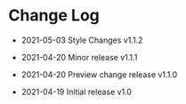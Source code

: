 # Change Log

- 2021-05-03 Style Changes v1.1.2

- 2021-04-20 Minor release v1.1.1

- 2021-04-20 Preview change release v1.1.0

- 2021-04-19 Initial release v1.0
